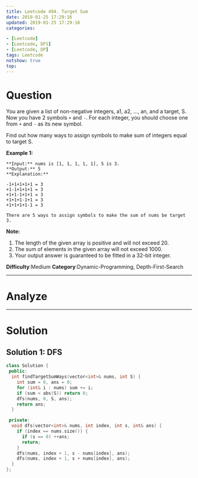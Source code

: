 ```yaml
---
title: Leetcode 494. Target Sum
date: 2019-01-25 17:29:16
updated: 2019-01-25 17:29:16
categories: 

- [Leetcode]
- [Leetcode, DFS]
- [Leetcode, DP]
tags: Leetcode
notshow: true
top:
---
```


# Question

You are given a list of non-negative integers, a1, a2, ..., an, and a target, S. Now you have 2 symbols  `+`  and  `-`. For each integer, you should choose one from  `+`  and  `-`  as its new symbol.

Find out how many ways to assign symbols to make sum of integers equal to target S.

**Example 1:**  

```
**Input:** nums is [1, 1, 1, 1, 1], S is 3. 
**Output:** 5
**Explanation:** 

-1+1+1+1+1 = 3
+1-1+1+1+1 = 3
+1+1-1+1+1 = 3
+1+1+1-1+1 = 3
+1+1+1+1-1 = 3

There are 5 ways to assign symbols to make the sum of nums be target 3.
```

**Note:**  

1. The length of the given array is positive and will not exceed 20.
2. The sum of elements in the given array will not exceed 1000.
3. Your output answer is guaranteed to be fitted in a 32-bit integer.

**Difficulty**:Medium
**Category**:Dynamic-Programming, Depth-First-Search

<!-- more -->

------------

# Analyze

------------

# Solution

## Solution 1: DFS

```cpp cpp
class Solution {
 public:
  int findTargetSumWays(vector<int>& nums, int S) {
    int sum = 0, ans = 0;
    for (int& i : nums) sum += i;
    if (sum < abs(S)) return 0;
    dfs(nums, 0, S, ans);
    return ans;
  }

 private:
  void dfs(vector<int>& nums, int index, int s, int& ans) {
    if (index == nums.size()) {
      if (s == 0) ++ans;
      return;
    }
    dfs(nums, index + 1, s - nums[index], ans);
    dfs(nums, index + 1, s + nums[index], ans);
  }
};
```

<!-- TODO: There are about five solutions for this problem. you can find these information from the websit: https://zxi.mytechroad.com/blog/dynamic-programming/leetcode-494-target-sum/ -->
<!-- 
------------

# Leetcode Question Summary


------------ -->
